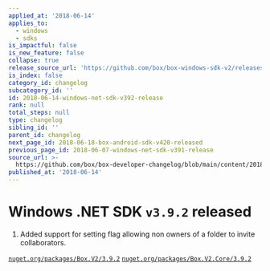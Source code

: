 ```yaml
---
applied_at: '2018-06-14'
applies_to:
  - windows
  - sdks
is_impactful: false
is_new_feature: false
collapse: true
release_source_url: 'https://github.com/box/box-windows-sdk-v2/releases/tag/v3.9.2'
is_index: false
category_id: changelog
subcategory_id: ''
id: 2018-06-14-windows-net-sdk-v392-release
rank: null
total_steps: null
type: changelog
sibling_id: ''
parent_id: changelog
next_page_id: 2018-06-18-box-android-sdk-v420-released
previous_page_id: 2018-06-07-windows-net-sdk-v391-release
source_url: >-
  https://github.com/box/box-developer-changelog/blob/main/content/2018/06-14-windows-net-sdk-v392-release.md
published_at: '2018-06-14'
---
```

# Windows .NET SDK `v3.9.2` released

1. Added support for setting flag allowing non owners of a folder to invite collaborators.

[`nuget.org/packages/Box.V2/3.9.2`](https://www.nuget.org/packages/Box.V2/3.9.2)
[`nuget.org/packages/Box.V2.Core/3.9.2`](https://www.nuget.org/packages/Box.V2.Core/3.9.2)